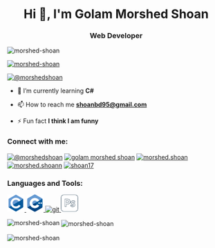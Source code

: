 <h1 align="center">Hi 👋, I'm Golam Morshed Shoan</h1>
<h3 align="center">Web Developer</h3>

<p align="left"> <img src="https://komarev.com/ghpvc/?username=morshed-shoan&label=Profile%20views&color=0e75b6&style=flat" alt="morshed-shoan" /> </p>

<p align="left"> <a href="https://github.com/ryo-ma/github-profile-trophy"><img src="https://github-profile-trophy.vercel.app/?username=morshed-shoan" alt="morshed-shoan" /></a> </p>

<p align="left"> <a href="https://twitter.com/@morshedshoan" target="blank"><img src="https://img.shields.io/twitter/follow/@morshedshoan?logo=twitter&style=for-the-badge" alt="@morshedshoan" /></a> </p>

- 🌱 I’m currently learning **C#**

- 📫 How to reach me **shoanbd95@gmail.com**

- ⚡ Fun fact **I think I am funny**
<h3 align="left">Connect with me:</h3>
<p align="left">
<a href="https://twitter.com/@morshedshoan" target="blank"><img align="center" src="https://raw.githubusercontent.com/rahuldkjain/github-profile-readme-generator/master/src/images/icons/Social/twitter.svg" alt="@morshedshoan" height="30" width="40" /></a>
<a href="https://linkedin.com/in/golam morshed shoan" target="blank"><img align="center" src="https://raw.githubusercontent.com/rahuldkjain/github-profile-readme-generator/master/src/images/icons/Social/linked-in-alt.svg" alt="golam morshed shoan" height="30" width="40" /></a>
<a href="https://fb.com/morshed.shoan" target="blank"><img align="center" src="https://raw.githubusercontent.com/rahuldkjain/github-profile-readme-generator/master/src/images/icons/Social/facebook.svg" alt="morshed.shoan" height="30" width="40" /></a>
<a href="https://instagram.com/morshed.shoann" target="blank"><img align="center" src="https://raw.githubusercontent.com/rahuldkjain/github-profile-readme-generator/master/src/images/icons/Social/instagram.svg" alt="morshed.shoann" height="30" width="40" /></a>
<a href="https://codeforces.com/profile/shoan17" target="blank"><img align="center" src="https://raw.githubusercontent.com/rahuldkjain/github-profile-readme-generator/master/src/images/icons/Social/codeforces.svg" alt="shoan17" height="30" width="40" /></a>
</p>

<h3 align="left">Languages and Tools:</h3>
<p align="left"> <a href="https://www.cprogramming.com/" target="_blank" rel="noreferrer"> <img src="https://raw.githubusercontent.com/devicons/devicon/master/icons/c/c-original.svg" alt="c" width="40" height="40"/> </a> <a href="https://www.w3schools.com/cpp/" target="_blank" rel="noreferrer"> <img src="https://raw.githubusercontent.com/devicons/devicon/master/icons/cplusplus/cplusplus-original.svg" alt="cplusplus" width="40" height="40"/> </a> <a href="https://git-scm.com/" target="_blank" rel="noreferrer"> <img src="https://www.vectorlogo.zone/logos/git-scm/git-scm-icon.svg" alt="git" width="40" height="40"/> </a> <a href="https://www.photoshop.com/en" target="_blank" rel="noreferrer"> <img src="https://raw.githubusercontent.com/devicons/devicon/master/icons/photoshop/photoshop-line.svg" alt="photoshop" width="40" height="40"/> </a> </p>

<p><img align="left" src="https://github-readme-stats.vercel.app/api/top-langs?username=morshed-shoan&show_icons=true&locale=en&layout=compact" alt="morshed-shoan" /></p>

<p>&nbsp;<img align="center" src="https://github-readme-stats.vercel.app/api?username=morshed-shoan&show_icons=true&locale=en" alt="morshed-shoan" /></p>

<p><img align="center" src="https://github-readme-streak-stats.herokuapp.com/?user=morshed-shoan&" alt="morshed-shoan" /></p>
